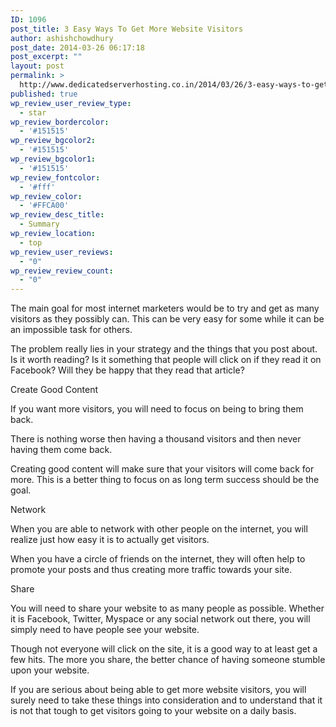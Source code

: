 ```yaml
---
ID: 1096
post_title: 3 Easy Ways To Get More Website Visitors
author: ashishchowdhury
post_date: 2014-03-26 06:17:18
post_excerpt: ""
layout: post
permalink: >
  http://www.dedicatedserverhosting.co.in/2014/03/26/3-easy-ways-to-get-more-website-visitors/
published: true
wp_review_user_review_type:
  - star
wp_review_bordercolor:
  - '#151515'
wp_review_bgcolor2:
  - '#151515'
wp_review_bgcolor1:
  - '#151515'
wp_review_fontcolor:
  - '#fff'
wp_review_color:
  - '#FFCA00'
wp_review_desc_title:
  - Summary
wp_review_location:
  - top
wp_review_user_reviews:
  - "0"
wp_review_review_count:
  - "0"
---
```

The main goal for most internet marketers would be to try and get as many visitors as they possibly can. This can be very easy for some while it can be an impossible task for others.

The problem really lies in your strategy and the things that you post about. Is it worth reading? Is it something that people will click on if they read it on Facebook? Will they be happy that they read that article?

Create Good Content 

If you want more visitors, you will need to focus on being to bring them back.

There is nothing worse then having a thousand visitors and then never having them come back.

Creating good content will make sure that your visitors will come back for more. This is a better thing to focus on as long term success should be the goal.

Network 

When you are able to network with other people on the internet, you will realize just how easy it is to actually get visitors.

When you have a circle of friends on the internet, they will often help to promote your posts and thus creating more traffic towards your site.

Share 

You will need to share your website to as many people as possible. Whether it is Facebook, Twitter, Myspace or any social network out there, you will simply need to have people see your website.

Though not everyone will click on the site, it is a good way to at least get a few hits. The more you share, the better chance of having someone stumble upon your website.

If you are serious about being able to get more website visitors, you will surely need to take these things into consideration and to understand that it is not that tough to get visitors going to your website on a daily basis.